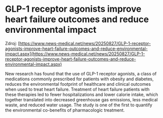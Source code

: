 # GLP-1 receptor agonists improve heart failure outcomes and reduce environmental impact

Zdroj: [https://www.news-medical.net/news/20250827/GLP-1-receptor-agonists-improve-heart-failure-outcomes-and-reduce-environmental-impact.aspx](https://www.news-medical.net/news/20250827/GLP-1-receptor-agonists-improve-heart-failure-outcomes-and-reduce-environmental-impact.aspx)

New research has found that the use of GLP-1 receptor agonists, a class of medications commonly prescribed for patients with obesity and diabetes, reduces the environmental footprint of healthcare and clinical outcomes when used to treat heart failure. Treatment of heart failure patients with these therapies led to fewer hospitalizations and lower calorie intake, which together translated into decreased greenhouse gas emissions, less medical waste, and reduced water usage. The study is one of the first to quantify the environmental co-benefits of pharmacologic treatment.

